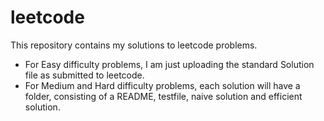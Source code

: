 # leetcode

This repository contains my solutions to leetcode problems.

* For Easy difficulty problems, I am just uploading the standard Solution file as submitted to leetcode.
* For Medium and Hard difficulty problems, each solution will have a folder, consisting of a README, testfile, naive solution and efficient solution.